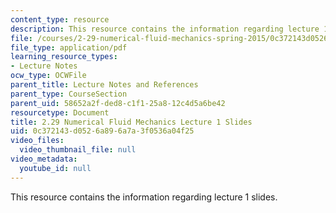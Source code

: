 ```yaml
---
content_type: resource
description: This resource contains the information regarding lecture 1 slides.
file: /courses/2-29-numerical-fluid-mechanics-spring-2015/0c372143d0526a896a7a3f0536a04f25_MIT2_29S15_Lecture1.pdf
file_type: application/pdf
learning_resource_types:
- Lecture Notes
ocw_type: OCWFile
parent_title: Lecture Notes and References
parent_type: CourseSection
parent_uid: 58652a2f-ded8-c1f1-25a8-12c4d5a6be42
resourcetype: Document
title: 2.29 Numerical Fluid Mechanics Lecture 1 Slides
uid: 0c372143-d052-6a89-6a7a-3f0536a04f25
video_files:
  video_thumbnail_file: null
video_metadata:
  youtube_id: null
---
```

This resource contains the information regarding lecture 1 slides.


